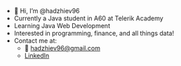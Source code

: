 - 👋 Hi, I’m @hadzhiev96
- Currently a Java student in A60 at Telerik Academy
- Learning Java Web Development
- Interested in programming, finance, and all things data!
- Contact me at:
  - 📧 hadzhiev96@gmail.com
  - [LinkedIn](https://www.linkedin.com/in/finance-analysis-sql/)
